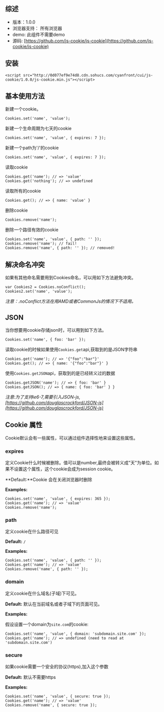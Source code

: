 ## 综述

* 版本：1.0.0
* 浏览器支持： 所有浏览器
* demo: 此组件不需要demo
* 源码: [https://github.com/js-cookie/js-cookie](https://github.com/js-cookie/js-cookie)

## 安装

    <script src="http://0d077ef9e74d8.cdn.sohucs.com/cyanfront/cui/js-cookie/1.0.0/js-cookie.min.js"></script>

## 基本使用方法

新建一个cookie。

	Cookies.set('name', 'value');

新建一个生命周期为七天的cookie

	Cookies.set('name', 'value', { expires: 7 });

新建一个path为'/'的cookie

	Cookies.set('name', 'value', { expires: 7 });

读取cookie

	Cookies.get('name'); // => 'value'
	Cookies.get('nothing'); // => undefined

读取所有的cookie

	Cookies.get(); // => { name: 'value' }

删除cookie

	Cookies.remove('name');

删除一个路径有效的cookie

	Cookies.set('name', 'value', { path: '' });
	Cookies.remove('name'); // fail!
	Cookies.remove('name', { path: '' }); // removed!

## 解决命名冲突

如果有其他命名需要用到Cookies命名，可以用如下方法避免冲突。

	var Cookies2 = Cookies.noConflict();
	Cookies2.set('name', 'value');

_注意：.noConflict方法在用AMD或者CommonJs的情况下不适用。_

## JSON

当你想要用cookie存储json时，可以用到如下方法。

	Cookies.set('name', { foo: 'bar' });

读取cookie的时候如果使用`Cookies.get`api,获取到的是JSON字符串

	Cookies.get('name'); // => '{"foo":"bar"}'
	Cookies.get(); // => { name: '{"foo":"bar"}' }

使用`Cookies.getJSON`api，获取到的是已经转义过的数据

	Cookies.getJSON('name'); // => { foo: 'bar' }
	Cookies.getJSON(); // => { name: { foo: 'bar' } }

_注意:为了支持ie6-7,需要引入JSON-js,[https://github.com/douglascrockford/JSON-js](https://github.com/douglascrockford/JSON-js)_

## Cookie 属性

Cookie默认会有一些属性，可以通过组件选择性地来设置这些属性。

### expires

定义Cookie什么时候被删除。值可以是number,最终会被转义成"天"为单位。如果不设置这个属性，这个cookie会成为session cookie。

**Default:**Cookie 会在关闭浏览器时删除

**Examples:**

	Cookies.set('name', 'value', { expires: 365 });
	Cookies.get('name'); // => 'value'
	Cookies.remove('name');

### path

定义cookie在什么路径可见

**Default:** `/`

**Examples:**
	
	Cookies.set('name', 'value', { path: '' });
	Cookies.get('name'); // => 'value'
	Cookies.remove('name', { path: '' });

### domain

定义cookie在什么域名(子域)下可见。

**Default:** 默认在当前域名或者子域下的页面可见。

**Examples:**

假设设置一个domain为`site.com`的cookie:

	Cookies.set('name', 'value', { domain: 'subdomain.site.com' });
	Cookies.get('name'); // => undefined (need to read at 'subdomain.site.com')

### secure

如果cookie需要一个安全的协议(https),加入这个参数

**Default:** 默认不需要https

**Examples:**

	Cookies.set('name', 'value', { secure: true });
	Cookies.get('name'); // => 'value'
	Cookies.remove('name', { secure: true });